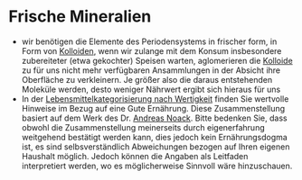 # Frische Mineralien
- wir benötigen die Elemente des Periodensystems in frischer form, in Form von [Kolloiden](Kolloid.md), wenn wir zulange mit dem Konsum insbesondere zubereiteter (etwa gekochter) Speisen warten, aglomerieren die [Kolloide](Kolloid.md) zu für uns nicht mehr verfügbaren Ansammlungen in der Absicht ihre Oberfläche zu verkleinern. Je größer also die daraus entstehenden Moleküle werden, desto weniger Nährwert ergibt sich hieraus für uns
- In der [Lebensmittelkategorisierung nach Wertigkeit](Lebensmittelkategorisierung%20nach%20Wertigkeit.md) finden Sie wertvolle Hinweise im Bezug auf eine Gute Ernährung. Diese Zusammenstellung basiert auf dem Werk des Dr. [Andreas Noack](Andreas%20Noack.md). Bitte bedenken Sie, dass obwohl die Zusammenstellung meinerseits durch eigenerfahrung weitgehend bestätigt werden kann, dies jedoch kein Ernährungsdogma ist, es sind selbsverständlich Abweichungen bezogen auf Ihren eigenen Haushalt möglich. Jedoch können die Angaben als Leitfaden interpretiert werden, wo es möglicherweise Sinnvoll wäre hinzuschauen.